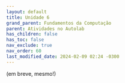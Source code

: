 ```yaml
---
layout: default
title: Unidade 6
grand_parent: Fundamentos da Computação
parent: Atividades no Autolab
has_children: false
has_toc: false
nav_exclude: true
nav_order: 60
last_modified_date: 2024-02-09 02:24 -0300
---
```


(em breve, mesmo!)
